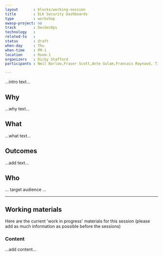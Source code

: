 ```yaml
---
layout       : blocks/working-session
title        : ELK Security Dashboards
type         : workshop
owasp-project: no
track        : DevSecOps
technology   :
related-to   :
status       : draft
when-day     : Thu
when-time    : PM-1
location     : Room-1
organizers   : Dicky Stafford
participants : Neil Barlow,Fraser Scott,Ante Gulam,Francois Raynaud, Timo Pagel, Robert Morschel, Johan Peeters, Bjoern Kimminich

---
```


...intro text...

## Why

...why text...

## What

...what text...

## Outcomes

...add text...

## Who

... target audience ...

--- 

## Working materials

Here are the current 'work in progress' materials for this session (please add as much information as possible before the sessions)

### Content

...add content...
